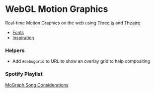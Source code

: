# WebGL Motion Graphics

Real-time Motion Graphics on the web using [Three.js](https://threejs.org/) and [Theatre](https://www.theatrejs.com/)

- [Fonts](fonts.md)
- [Inspiration](inspiration.md)

### Helpers

- Add `#debugGrid` to URL to show an overlay grid to help compositing

### Spotify Playlist

[MoGraph Song Considerations](https://open.spotify.com/playlist/7dNOJW5B1XYWFM1rMGRRsf?si=d2ed4f4b48854e52)
